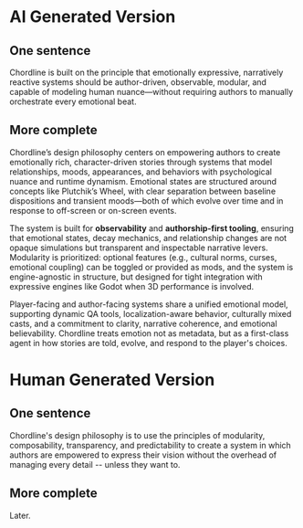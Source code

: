 # AI Generated Version

## One sentence
Chordline is built on the principle that emotionally expressive, narratively reactive systems should be author-driven, observable, modular, and capable of modeling human nuance—without requiring authors to manually orchestrate every emotional beat.
## More complete
Chordline’s design philosophy centers on empowering authors to create emotionally rich, character-driven stories through systems that model relationships, moods, appearances, and behaviors with psychological nuance and runtime dynamism.
Emotional states are structured around concepts like Plutchik’s Wheel, with clear separation between baseline dispositions and transient moods—both of which evolve over time and in response to off-screen or on-screen events.

The system is built for **observability** and **authorship-first tooling**, ensuring that emotional states, decay mechanics, and relationship changes are not opaque simulations but transparent and inspectable narrative levers.
Modularity is prioritized: optional features (e.g., cultural norms, curses, emotional coupling) can be toggled or provided as mods, and the system is engine-agnostic in structure, but designed for tight integration with expressive engines like Godot when 3D performance is involved.

Player-facing and author-facing systems share a unified emotional model, supporting dynamic QA tools, localization-aware behavior, culturally mixed casts, and a commitment to clarity, narrative coherence, and emotional believability.
Chordline treats emotion not as metadata, but as a first-class agent in how stories are told, evolve, and respond to the player's choices.

# Human Generated Version

## One sentence
Chordline's design philosophy is to use the principles of modularity, composability, transparency, and predictability to create a system in which authors are empowered to express their vision without the overhead of managing every detail -- unless they want to.

## More complete
Later.